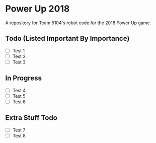 # Power Up 2018
A repository for Team 5104's robot code for the 2018 Power Up game.



## Todo (Listed Important By Importance)
- [ ] Test 1
- [ ] Test 2
- [ ] Test 3

## In Progress
- [ ] Test 4
- [ ] Test 5
- [ ] Test 6

## Extra Stuff Todo
- [ ] Test 7
- [ ] Test 8
